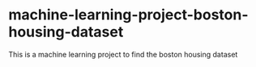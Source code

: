 # machine-learning-project-boston-housing-dataset
 This is a machine learning project to find the boston housing dataset 
